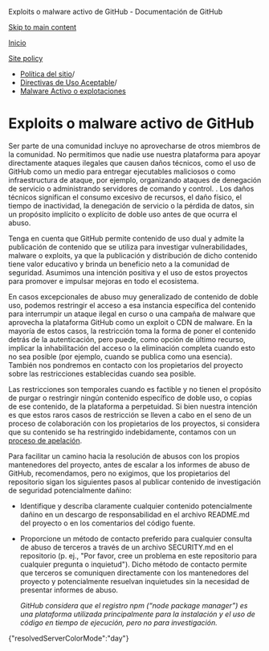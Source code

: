Exploits o malware activo de GitHub - Documentación de GitHub

[Skip to main content](#main-content)

[Inicio](/es)

[Site policy](/es/site-policy)

* [Política del sitio](/es/site-policy)/
* [Directivas de Uso Aceptable](/es/site-policy/acceptable-use-policies)/
* [Malware Activo o explotaciones](/es/site-policy/acceptable-use-policies/github-active-malware-or-exploits)

Exploits o malware activo de GitHub
==========

Ser parte de una comunidad incluye no aprovecharse de otros miembros de la comunidad. No permitimos que nadie use nuestra plataforma para apoyar directamente ataques ilegales que causen daños técnicos, como el uso de GitHub como un medio para entregar ejecutables maliciosos o como infraestructura de ataque, por ejemplo, organizando ataques de denegación de servicio o administrando servidores de comando y control. . Los daños técnicos significan el consumo excesivo de recursos, el daño físico, el tiempo de inactividad, la denegación de servicio o la pérdida de datos, sin un propósito implícito o explícito de doble uso antes de que ocurra el abuso.

Tenga en cuenta que GitHub permite contenido de uso dual y admite la publicación de contenido que se utiliza para investigar vulnerabilidades, malware o exploits, ya que la publicación y distribución de dicho contenido tiene valor educativo y brinda un beneficio neto a la comunidad de seguridad. Asumimos una intención positiva y el uso de estos proyectos para promover e impulsar mejoras en todo el ecosistema.

En casos excepcionales de abuso muy generalizado de contenido de doble uso, podemos restringir el acceso a esa instancia específica del contenido para interrumpir un ataque ilegal en curso o una campaña de malware que aprovecha la plataforma GitHub como un exploit o CDN de malware. En la mayoría de estos casos, la restricción toma la forma de poner el contenido detrás de la autenticación, pero puede, como opción de último recurso, implicar la inhabilitación del acceso o la eliminación completa cuando esto no sea posible (por ejemplo, cuando se publica como una esencia). También nos pondremos en contacto con los propietarios del proyecto sobre las restricciones establecidas cuando sea posible.

Las restricciones son temporales cuando es factible y no tienen el propósito de purgar o restringir ningún contenido específico de doble uso, o copias de ese contenido, de la plataforma a perpetuidad. Si bien nuestra intención es que estos raros casos de restricción se lleven a cabo en el seno de un proceso de colaboración con los propietarios de los proyectos, si considera que su contenido se ha restringido indebidamente, contamos con un [proceso de apelación](/es/site-policy/acceptable-use-policies/github-appeal-and-reinstatement).

Para facilitar un camino hacia la resolución de abusos con los propios mantenedores del proyecto, antes de escalar a los informes de abuso de GitHub, recomendamos, pero no exigimos, que los propietarios del repositorio sigan los siguientes pasos al publicar contenido de investigación de seguridad potencialmente dañino:

* Identifique y describa claramente cualquier contenido potencialmente dañino en un descargo de responsabilidad en el archivo README.md del proyecto o en los comentarios del código fuente.

* Proporcione un método de contacto preferido para cualquier consulta de abuso de terceros a través de un archivo SECURITY.md en el repositorio (p. ej., "Por favor, cree un problema en este repositorio para cualquier pregunta o inquietud"). Dicho método de contacto permite que terceros se comuniquen directamente con los mantenedores del proyecto y potencialmente resuelvan inquietudes sin la necesidad de presentar informes de abuso.

  *GitHub considera que el registro npm (“node package manager”) es una plataforma utilizada principalmente para la instalación y el uso de código en tiempo de ejecución, pero no para investigación.*

{"resolvedServerColorMode":"day"}
